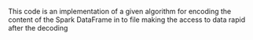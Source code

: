 This code is an implementation of a given algorithm for encoding the content of the Spark DataFrame in to file making the access to data rapid after the decoding
